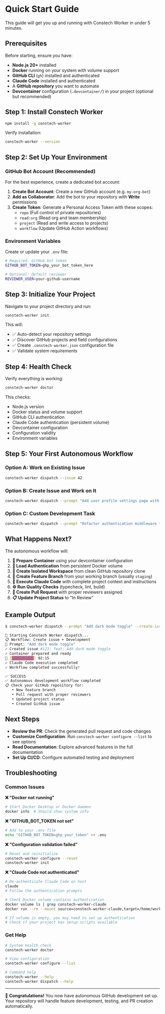 # Quick Start Guide

This guide will get you up and running with Constech Worker in under 5 minutes.

## Prerequisites

Before starting, ensure you have:
- **Node.js 20+** installed
- **Docker** running on your system with volume support
- **GitHub CLI** (`gh`) installed and authenticated
- **Claude Code** installed and authenticated
- A **GitHub repository** you want to automate
- **Devcontainer** configuration (`.devcontainer/`) in your project (optional but recommended)

## Step 1: Install Constech Worker

```bash
npm install -g constech-worker
```

Verify installation:
```bash
constech-worker --version
```

## Step 2: Set Up Your Environment

### GitHub Bot Account (Recommended)

For the best experience, create a dedicated bot account:

1. **Create Bot Account**: Create a new GitHub account (e.g. `my-org-bot`)
2. **Add as Collaborator**: Add the bot to your repository with **Write** permissions
3. **Create Token**: Generate a Personal Access Token with these scopes:
   - `repo` (Full control of private repositories) 
   - `read:org` (Read org and team membership)
   - `project` (Read and write access to projects)
   - `workflow` (Update GitHub Action workflows)

### Environment Variables

Create or update your `.env` file:

```bash
# Required: GitHub bot token
GITHUB_BOT_TOKEN=ghp_your_bot_token_here

# Optional: Default reviewer  
REVIEWER_USER=your-github-username
```

## Step 3: Initialize Your Project

Navigate to your project directory and run:

```bash
constech-worker init
```

This will:
- ✅ Auto-detect your repository settings
- ✅ Discover GitHub projects and field configurations  
- ✅ Create `.constech-worker.json` configuration file
- ✅ Validate system requirements

## Step 4: Health Check

Verify everything is working:

```bash
constech-worker doctor
```

This checks:
- Node.js version
- Docker status and volume support
- GitHub CLI authentication  
- Claude Code authentication (persistent volume)
- Devcontainer configuration
- Configuration validity
- Environment variables

## Step 5: Your First Autonomous Workflow

### Option A: Work on Existing Issue
```bash
constech-worker dispatch --issue 42
```

### Option B: Create Issue and Work on It
```bash
constech-worker dispatch --prompt "Add user profile settings page with avatar upload and email preferences" --create-issue
```

### Option C: Custom Development Task
```bash
constech-worker dispatch --prompt "Refactor authentication middleware to support JWT tokens"
```

## What Happens Next?

The autonomous workflow will:

1. **🐳 Prepare Container** using your devcontainer configuration
2. **🔐 Load Authentication** from persistent Docker volume
3. **📂 Create Isolated Workspace** from clean GitHub repository clone
4. **🌿 Create Feature Branch** from your working branch (usually `staging`)
5. **🤖 Execute Claude Code** with complete project context and instructions
6. **⚙️ Run Quality Checks** (typecheck, lint, build)
7. **📝 Create Pull Request** with proper reviewers assigned
8. **📋 Update Project Status** to "In Review"

## Example Output

```bash
$ constech-worker dispatch --prompt "Add dark mode toggle" --create-issue

🚀 Starting Constech Worker dispatch...
📋 Workflow: Create issue + Development
💭 Prompt: "Add dark mode toggle"
✓ Created issue #123: feat: Add dark mode toggle
✓ Container prepared and ready
🔄 [██████████] 02:15
✓ Claude Code execution completed
✓ Workflow completed successfully!

✅ SUCCESS 
✅ Autonomous development workflow completed
📋 Check your GitHub repository for:
   • New feature branch
   • Pull request with proper reviewers  
   • Updated project status
   • Created GitHub issue
```

## Next Steps

- **Review the PR**: Check the generated pull request and code changes
- **Customize Configuration**: Run `constech-worker configure --list` to see options
- **Read Documentation**: Explore advanced features in the full documentation
- **Set Up CI/CD**: Configure automated testing and deployment

## Troubleshooting

### Common Issues

**❌ "Docker not running"**
```bash
# Start Docker Desktop or Docker daemon
docker info  # Should show system info
```

**❌ "GITHUB_BOT_TOKEN not set"**
```bash
# Add to your .env file
echo "GITHUB_BOT_TOKEN=ghp_your_token" >> .env
```

**❌ "Configuration validation failed"**
```bash
# Reset and reinitialize
constech-worker configure --reset
constech-worker init
```

**❌ "Claude Code not authenticated"**
```bash
# Re-authenticate Claude Code on host
claude
# Follow the authentication prompts

# Check Docker volume contains authentication
docker volume ls | grep constech-worker-claude
docker run --rm --mount source=constech-worker-claude,target=/home/worker/.claude,type=volume alpine ls -la /home/worker/.claude/

# If volume is empty, you may need to set up authentication
# Check if your project has setup scripts available
```

### Get Help

```bash
# System health check
constech-worker doctor

# View configuration
constech-worker configure --list

# Command help
constech-worker --help
constech-worker dispatch --help
```

---

🎉 **Congratulations!** You now have autonomous GitHub development set up. Your repository will handle feature development, testing, and PR creation automatically.